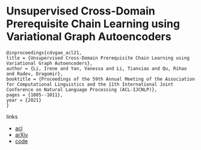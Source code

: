 # Unsupervised Cross-Domain Prerequisite Chain Learning using Variational Graph Autoencoders

```
@inproceedings{cdvgae_acl21,
title = {Unsupervised Cross-Domain Prerequisite Chain Learning using Variational Graph Autoencoders},
author = {Li, Irene and Yan, Vanessa and Li, Tianxiao and Qu, Rihao and Radev, Dragomir},
booktitle = {Proceedings of the 59th Annual Meeting of the Association for Computational Linguistics and the 11th International Joint Conference on Natural Language Processing (ACL-IJCNLP)},
pages = {1005--1011},
year = {2021}
}
```

links
- [acl](https://aclanthology.org/2021.acl-short.127)
- [arXiv](https://arxiv.org/abs/2105.03505)
- [code](https://github.com/Yale-LILY/LectureBank/tree/master/LectureBankCD)